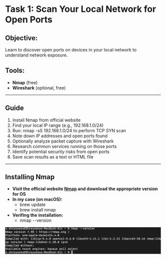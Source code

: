 # Task 1: Scan Your Local Network for Open Ports

## Objective:
Learn to discover open ports on devices in your local network to understand network exposure.

## Tools:
- **Nmap** (free)
- **Wireshark** (optional, free)

---

## Guide
1. Install Nmap from official website
2. Find your local IP range (e.g., 192.168.1.0/24)
3. Run: nmap -sS 192.168.1.0/24 to perform TCP SYN scan
4. Note down IP addresses and open ports found
5. Optionally analyze packet capture with Wireshark
6. Research common services running on those ports
7. Identify potential security risks from open ports
8. Save scan results as a text or HTML file

---

## Installing Nmap
- **Visit the official website [Nmap](https://nmap.org/download) and download the appropriate version for OS**
- **In my case (on macOS):**
    - brew update
    - brew install nmap
- **Verifing the installation:**
    - nmap --version

![Alt Text](images/nmap.PNG)


